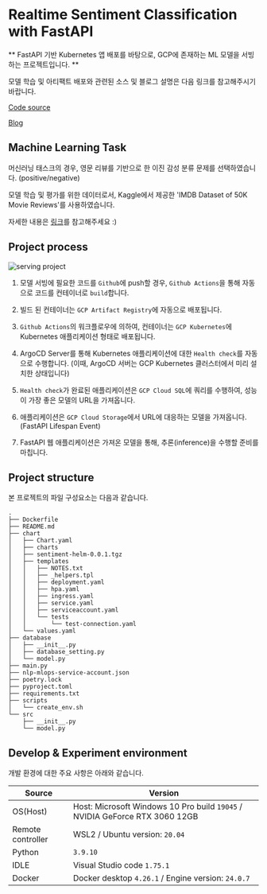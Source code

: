 # Realtime Sentiment Classification with FastAPI

** FastAPI 기반 Kubernetes 앱 배포를 바탕으로, GCP에 존재하는 ML 모델을 서빙하는 프로젝트입니다. **

모델 학습 및 아티팩트 배포와 관련된 소스 및 블로그 설명은 다음 링크를 참고해주시기 바랍니다.

[Code source](https://github.com/jihoahn9303/MLflow-with-GCP)

[Blog](https://anzzang-lab.oopy.io/55636845-9a23-455e-8234-8a41180615ff)


## Machine Learning Task

머신러닝 태스크의 경우, 영문 리뷰를 기반으로 한 이진 감성 분류 문제를 선택하였습니다. (positive/negative)

모델 학습 및 평가를 위한 데이터로서, Kaggle에서 제공한 'IMDB Dataset of 50K Movie Reviews'를 사용하였습니다.

자세한 내용은 [링크](https://www.kaggle.com/datasets/lakshmi25npathi/imdb-dataset-of-50k-movie-reviews)를 참고해주세요 :)


## Project process

![serving project](https://github.com/jihoahn9303/fastapi-model-serving/assets/48744746/b8f2de3f-1e32-446b-9d6d-097a02f489dd)

1. 모델 서빙에 필요한 코드를 `Github`에 push할 경우, `Github Actions`을 통해 자동으로 코드를 컨테이너로 `build`합니다.

2. 빌드 된 컨테이너는 `GCP Artifact Registry`에 자동으로 배포됩니다.

3. `Github Actions`의 워크플로우에 의하여, 컨테이너는 `GCP Kubernetes`에 Kubernetes 애플리케이션 형태로 배포됩니다.

4. ArgoCD Server를 통해 Kubernetes 애플리케이션에 대한 `Health check`를 자동으로 수행합니다. (이때, ArgoCD 서버는 GCP Kubernetes 클러스터에서 미리 설치한 상태입니다)

5. `Health check`가 완료된 애플리케이션은 `GCP Cloud SQL`에 쿼리를 수행하여, 성능이 가장 좋은 모델의 URL을 가져옵니다.

6. 애플리케이션은 `GCP Cloud Storage`에서 URL에 대응하는 모델을 가져옵니다. (FastAPI Lifespan Event)

7. FastAPI 웹 애플리케이션은 가져온 모델을 통해, 추론(inference)을 수행할 준비를 마칩니다.


## Project structure

본 프로젝트의 파일 구성요소는 다음과 같습니다.

```
.
├── Dockerfile
├── README.md
├── chart
│   ├── Chart.yaml
│   ├── charts
│   ├── sentiment-helm-0.0.1.tgz
│   ├── templates
│   │   ├── NOTES.txt
│   │   ├── _helpers.tpl
│   │   ├── deployment.yaml
│   │   ├── hpa.yaml
│   │   ├── ingress.yaml
│   │   ├── service.yaml
│   │   ├── serviceaccount.yaml
│   │   └── tests
│   │       └── test-connection.yaml
│   └── values.yaml
├── database
│   ├── __init__.py
│   ├── database_setting.py
│   └── model.py
├── main.py
├── nlp-mlops-service-account.json
├── poetry.lock
├── pyproject.toml
├── requirements.txt
├── scripts
│   └── create_env.sh
└── src
    ├── __init__.py
    └── model.py
```

## Develop & Experiment environment

개발 환경에 대한 주요 사항은 아래와 같습니다.

| Source                  | Version                                                                               |
| ----------------------- | ------------------------------------------------------------------------------------- |
| OS(Host)                | Host: Microsoft Windows 10 Pro build `19045` / NVIDIA GeForce RTX 3060 12GB           |
| Remote controller       | WSL2 / Ubuntu version: `20.04`                                                        |
| Python                  | `3.9.10`                                                                              |
| IDLE                    | Visual Studio code `1.75.1`                                                           |
| Docker                  | Docker desktop `4.26.1` / Engine version: `24.0.7`                                    |



